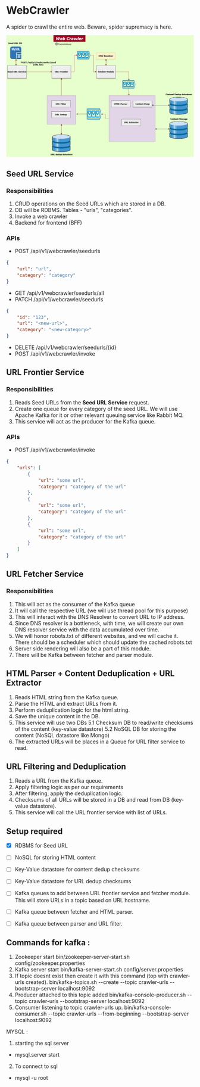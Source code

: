 # WebCrawler
A spider to crawl the entire web. Beware, spider supremacy is here.

![Web Crawler System Diagram](assets/images/web-crawler.png)

## Seed URL Service

### Responsibilities
1. CRUD operations on the Seed URLs which are stored in a DB.
2. DB will be RDBMS. Tables - "urls", "categories".
3. Invoke a web crawler
4. Backend for frontend (BFF)

### APIs
- POST /api/v1/webcrawler/seedurls
```json
{
    "url": "url",
    "category": "category"
}
```
- GET /api/v1/webcrawler/seedurls/all
- PATCH /api/v1/webcrawler/seedurls
```json
{
    "id": "123",
    "url": "<new-url>",
    "category": "<new-category>"
}
```
- DELETE /api/v1/webcrawler/seedurls/{id}
- POST /api/v1/webcrawler/invoke

## URL Frontier Service

### Responsibilities
1. Reads Seed URLs from the **Seed URL Service** request.
2. Create one queue for every category of the seed URL. We will use Apache Kafka for it or other relevant queuing service like Rabbit MQ.
3. This service will act as the producer for the Kafka queue.

### APIs
- POST /api/v1/webcrawler/invoke
```json
{
    "urls": [
        {
            "url": "some url",
            "category": "category of the url"
        },
        {
            "url": "some url",
            "category": "category of the url"
        },
        {
            "url": "some url",
            "category": "category of the url"
        }
    ]
}
```

## URL Fetcher Service

### Responsibilities
1. This will act as the consumer of the Kafka queue
2. It will call the respective URL (we will use thread pool for this purpose)
3. This will interact with the DNS Resolver to convert URL to IP address.
4. Since DNS resolver is a bottleneck, with time, we will create our own DNS resolver service with the data accumulated over time.
5. We will honor robots.txt of different websites, and we will cache it. There should be a scheduler which should update the cached robots.txt
6. Server side rendering will also be a part of this module.
7. There will be Kafka between fetcher and parser module.


## HTML Parser + Content Deduplication + URL Extractor

1. Reads HTML string from the Kafka queue.
2. Parse the HTML and extract URLs from it.
3. Perform deduplication logic for the html string.
4. Save the unique content in the DB.
5. This service will use two DBs
    5.1 Checksum DB to read/write checksums of the content (key-value datastore)
    5.2 NoSQL DB for storing the content (NoSQL datastore like Mongo)
6. The extracted URLs will be places in a Queue for URL filter service to read.

## URL Filtering and Deduplication

1. Reads a URL from the Kafka queue.
2. Apply filtering logic as per our requirements
3. After filtering, apply the deduplication logic.
4. Checksums of all URLs will be stored in a DB and read from DB (key-value datastore).
5. This service will call the URL frontier service with list of URLs.

## Setup required

- [x] RDBMS for Seed URL
- [ ] NoSQL for storing HTML content
- [ ] Key-Value datastore for content dedup checksums
- [ ] Key-Value datastore for URL dedup checksums
- [ ] Kafka queues to add between URL frontier service and fetcher module. This will store URLs in a topic based on URL hostname.
- [ ] Kafka queue between fetcher and HTML parser.
- [ ] Kafka queue between parser and URL filter.



## Commands for kafka : 
1. Zookeeper start
bin/zookeeper-server-start.sh config/zookeeper.properties
2. Kafka server start
bin/kafka-server-start.sh config/server.properties
3. If topic doesnt exist then create it with this command (top with crawler-urls created).
bin/kafka-topics.sh --create --topic crawler-urls --bootstrap-server localhost:9092
4. Producer attached to this topic added
bin/kafka-console-producer.sh --topic crawler-urls --bootstrap-server localhost:9092 
5. Consumer listening to topic crawler-urls up. 
bin/kafka-console-consumer.sh --topic crawler-urls --from-beginning --bootstrap-server localhost:9092


MYSQL : 
1. starting the sql server 
- mysql.server start        

2. To connect to sql 
- mysql -u root       


